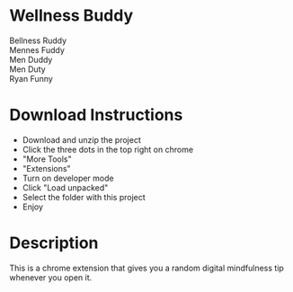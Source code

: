 # Wellness Buddy

Bellness Ruddy
<br>
Mennes Fuddy
<br>
Men Duddy
<br>
Men Duty
<br>
Ryan Funny

# Download Instructions
<ul>
<li>Download and unzip the project</li>
<li>Click the three dots in the top right on chrome</li>
<li>"More Tools"</li>
<li>"Extensions"</li>
<li>Turn on developer mode</li>
<li>Click "Load unpacked"</li>
<li>Select the folder with this project</li>
<li>Enjoy</li>
</ul>

# Description
This is a chrome extension that gives you a random digital mindfulness tip whenever you open it.
